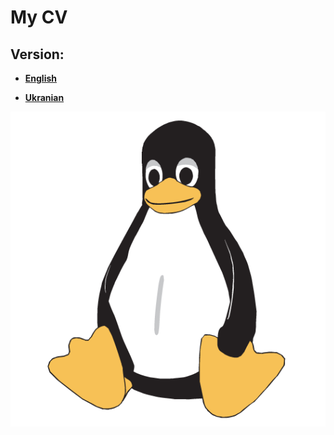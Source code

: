# My CV

Version:
--------

- [**English**](href="https://github.com/makarenkoj/CV-new/raw/main/doc/CV%20Yurii%20Makarenko%20(Ruby%20on%20Rails%20Developer).pdf">)

- [**Ukranian**](href="https://github.com/makarenkoj/CV-new/raw/main/doc/CV%20Yurii%20Makarenko%20(Ruby%20on%20Rails%20Developer)%20en.pdf">)



       
![Tux, the Linux mascot](img/pngwing.com.png)
